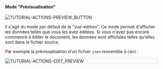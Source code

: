 #### Mode "Prévisualisation"

<div>
  <img
    alt="TUTORIAL-ACTIONS-PREVIEW_BUTTON"
    src="https://raw.githubusercontent.com/multi-coop/gitribute-documentation-content/main/images/tutorial/view-btn_preview.png"
    />
</div>

Il s'agit du mode par défaut de la "vue-édition". Ce mode permet d'afficher les données telles que vous les avez éditées. Si vous n'avez pas encore commencé à éditer le document, les données sont affichées telles qu'elles sont dans le fichier source. 

Par exemple la prévisualisation d'un fichier `json` ressemble à ceci :

<div style="border: thin solid lightgrey;">
  <img 
    alt="TUTORIAL-ACTIONS-EDIT_PREVIEW"
    src="https://raw.githubusercontent.com/multi-coop/gitribute-documentation-content/main/images/tutorial/edition-preview-json.png"
    />
</div>
